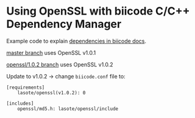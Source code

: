 # Using OpenSSL with biicode C/C++ Dependency Manager

Example code to explain [dependencies in biicode docs](http://docs.biicode.com/c++/dependencies.html).

[master branch](https://github.com/MariadeAnton/openssl_example/tree/master) uses OpenSSL v1.0.1

[openssl/1.0.2 branch](https://github.com/MariadeAnton/openssl_example/tree/openssl/1.0.2) uses OpenSSL v1.0.2
   

Update to v1.0.2 → change `biicode.conf` file to:

```
[requirements]
    lasote/openssl(v1.0.2): 0

[includes]
    openssl/md5.h: lasote/openssl/include
```